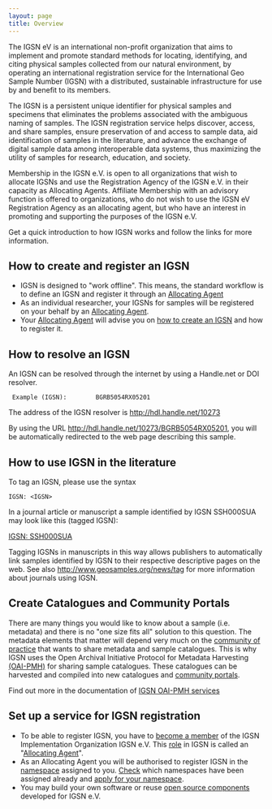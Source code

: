 ```yaml
---
layout: page
title: Overview
---
```


The IGSN eV is an international non-profit organization that aims to implement and promote standard methods for locating, identifying, and citing physical samples collected from our natural environment, by operating an international registration service for the International Geo Sample Number (IGSN) with a distributed, sustainable infrastructure for use by and benefit to its members.

The IGSN is a persistent unique identifier for physical samples and specimens that eliminates the problems associated with the ambiguous naming of samples. The IGSN registration service helps discover, access, and share samples, ensure preservation of and access to sample data, aid identification of samples in the literature, and advance the exchange of digital sample data among interoperable data systems, thus maximizing the utility of samples for research, education, and society. 

Membership in the IGSN e.V. is open to all organizations that wish to allocate IGSNs and use the Registration Agency of the IGSN e.V. in their capacity as Allocating Agents. Affiliate Membership with an advisory function is offered to organizations, who do not wish to use the IGSN eV Registration Agency as an allocating agent, but who have an interest in promoting and supporting the purposes of the IGSN e.V.

Get a quick introduction to how IGSN works and follow the links for more information.

## How to create and register an IGSN ##

  * IGSN is designed to "work offline". This means, the standard workflow is to define an IGSN and register it through an [Allocating Agent](../agents)
  * As an individual researcher, your IGSNs for samples will be registered on your behalf by an [Allocating Agent](../agents).
  * Your [Allocating Agent](../agents) will advise you on [how to create an IGSN](../syntax) and how to register it.

## How to resolve an IGSN ##

An IGSN can be resolved through the internet by using a Handle.net or DOI resolver.

     Example (IGSN):        BGRB5054RX05201
	
The address of the IGSN resolver is http://hdl.handle.net/10273

By using the URL <http://hdl.handle.net/10273/BGRB5054RX05201>, you will be automatically redirected to the web page describing this sample.

## How to use IGSN in the literature ##

To tag an IGSN, please use the syntax

    IGSN: <IGSN> 

In a journal article or manuscript a sample identified by IGSN SSH000SUA may look like this (tagged IGSN):

[IGSN: SSH000SUA](http://hdl.handle.net/10273/SSH000SUA)

Tagging IGSNs in manuscripts in this way allows publishers to automatically link samples identified by IGSN to their respective descriptive pages on the web. See also <http://www.geosamples.org/news/tag> for more information about journals using IGSN.

## Create Catalogues and Community Portals ##

There are many things you would like to know about a sample (i.e. metadata) and there is no "one size fits all" solution to this question. The metadata elements that matter will depend very much on the [community of practice](../communities) that wants to share metadata and sample catalogues. This is why IGSN uses the Open Archival Initiative Protocol for Metadata Harvesting [(OAI-PMH)](https://en.wikipedia.org/wiki/Protocol_for_Metadata_Harvesting) for sharing sample catalogues. These catalogues can be harvested and compiled into new catalogues and [community portals](../communities).

Find out more in the documentation of [IGSN OAI-PMH services](../oai)

## Set up a service for IGSN registration ##

  * To be able to register IGSN, you have to [become a member](../membership) of the IGSN Implementation Organization IGSN e.V. This [role](../organisation) in IGSN is called an "[Allocating Agent](../agents)".
  * As an Allocating Agent you will be authorised to register IGSN in the [namespace](../namespaces) assigned to you. [Check](../namespaces) which namespaces have been assigned already and [apply for your namespace](../namespaces).
  * You may build your own software or reuse [open source components](../system) developed for IGSN e.V.
